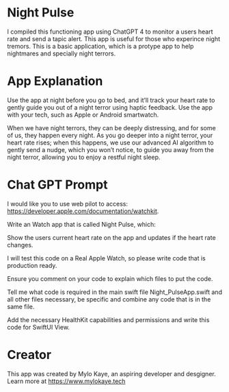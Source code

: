 # Night Pulse
I compiled this functioning app using ChatGPT 4 to monitor a users heart rate and send a tapic alert. This app is useful for those who experince night tremors.
This is a basic application, which is a protype app to help nightmares and specially night terrors.

# App Explanation 
Use the app at night before you go to bed, and it’ll track your heart rate to gently guide you out of a night terror using haptic feedback. Use the app with your tech, such as Apple or Android smartwatch.

When we have night terrors, they can be deeply distressing, and for some of us, they happen every night. As you go deeper into a night terror, your heart rate rises; when this happens, we use our advanced AI algorithm to gently send a nudge, which you won’t notice, to guide you away from the night terror, allowing you to enjoy a restful night sleep. 

# Chat GPT Prompt

I would like you to use web pilot to access: https://developer.apple.com/documentation/watchkit. 

Write an Watch app that is called Night Pulse, which:

Show the users current heart rate on the app and updates if the heart rate changes.

I will test this code on a Real Apple Watch, so please write code that is production ready.

Ensure you comment on your code to explain which files to put the code.

Tell me what code is required in the main swift file Night_PulseApp.swift and all other files necessary, be specific and combine any code that is in the same file.

Add the necessary HealthKit capabilities and permissions and write this code for SwiftUI View.

# Creator
This app was created by Mylo Kaye, an aspiring developer and desgigner. Learn more at https://www.mylokaye.tech
